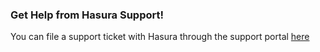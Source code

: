 ### Get Help from Hasura Support!

You can file a support ticket with Hasura through the support portal [here](https://support.hasura.io/hc/en-us/requests/new)


